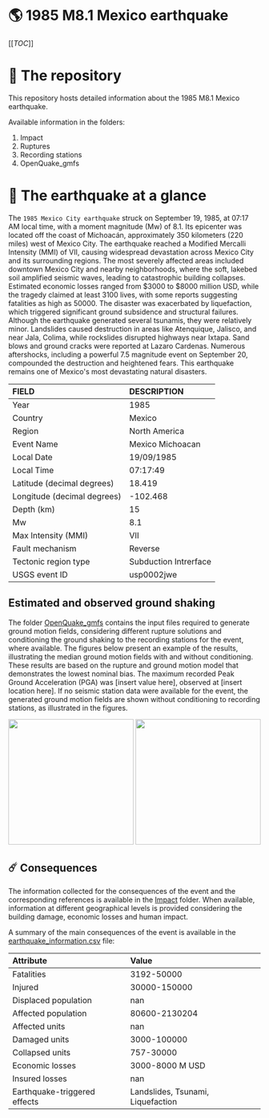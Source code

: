 # 🌎 1985 M8.1 Mexico earthquake
[[_TOC_]]

# 📂 The repository

This repository hosts detailed information about the 1985 M8.1 Mexico earthquake.

Available information in the folders:

1. Impact
2. Ruptures
3. Recording stations
4. OpenQuake_gmfs


# 🚀 The earthquake at a glance 

The `1985 Mexico City earthquake` struck on September 19, 1985, at 07:17 AM local time, with a moment magnitude (Mw) of 8.1. Its epicenter was located off the coast of Michoacán, approximately 350 kilometers (220 miles) west of Mexico City. The earthquake reached a Modified Mercalli Intensity (MMI) of VII, causing widespread devastation across Mexico City and its surrounding regions. The most severely affected areas included downtown Mexico City and nearby neighborhoods, where the soft, lakebed soil amplified seismic waves, leading to catastrophic building collapses. Estimated economic losses ranged from $3000 to $8000 million USD, while the tragedy claimed at least 3100 lives, with some reports suggesting fatalities as high as 50000. The disaster was exacerbated by liquefaction, which triggered significant ground subsidence and structural failures. Although the earthquake generated several tsunamis, they were relatively minor. Landslides caused destruction in areas like Atenquique, Jalisco, and near Jala, Colima, while rockslides disrupted highways near Ixtapa. Sand blows and ground cracks were reported at Lazaro Cardenas. Numerous aftershocks, including a powerful 7.5 magnitude event on September 20, compounded the destruction and heightened fears. This earthquake remains one of Mexico's most devastating natural disasters.

| FIELD | DESCRIPTION |
|:-------|:-------------|
| Year | 1985 |
| Country | Mexico |
| Region | North America |
| Event Name | Mexico Michoacan  |
| Local Date | 19/09/1985 |
| Local Time | 07:17:49 |
| Latitude (decimal degrees) | 18.419 |
| Longitude (decimal degrees) | -102.468 |
| Depth (km) | 15 |
| Mw | 8.1 |
| Max Intensity (MMI) |  VII |
| Fault mechanism | Reverse |
| Tectonic region type | Subduction Intrerface |
| USGS event ID | usp0002jwe |

## Estimated and observed ground shaking

The folder [OpenQuake_gmfs](./OpenQuake_gmfs/) contains the input files required to generate ground motion fields, considering different rupture solutions and conditioning the ground shaking to the recording stations for the event, where available. The figures below present an example of the results, illustrating the median ground motion fields with and without conditioning. These results are based on the rupture and ground motion model that demonstrates the lowest nominal bias. The maximum recorded Peak Ground Acceleration (PGA) was [insert value here], observed at [insert location here]. If no seismic station data were available for the event, the generated ground motion fields are shown without conditioning to recording stations, as illustrated in the figures.

<img src="./4_OpenQuake_gmfs/median_gmf_stations_none.png" height="250">
<img src="./4_OpenQuake_gmfs/median_gmf_stations_seismic.png" height="250">

## ☄️ Consequences

The information collected for the consequences of the event and the corresponding references is available in the [Impact](./Impact) folder. When available, information at different geographical levels is provided considering the building damage, economic losses and human impact.

A summary of the main consequences of the event is available in the [earthquake_information.csv](./earthquake_information.csv) file:

| Attribute | Value |
|:-------|:-------------|
| Fatalities | 3192-50000 |
| Injured | 30000-150000 |
| Displaced population | nan |
| Affected population | 80600-2130204 |
| Affected units | nan |
| Damaged units | 3000-100000   |
| Collapsed units | 757-30000  |
| Economic losses | 3000-8000 M USD |
| Insured losses | nan |
| Earthquake-triggered effects | Landslides, Tsunami, Liquefaction |